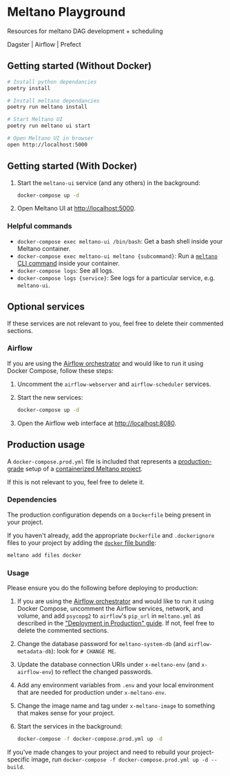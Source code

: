 # Meltano Playground

Resources for meltano DAG development + scheduling

Dagster | Airflow | Prefect

## Getting started (Without Docker)

```bash
# Install python dependancies
poetry install

# Install meltano dependancies
poetry run meltano install

# Start Meltano UI
poetry run meltano ui start

# Open Meltano UI in browser
open http://localhost:5000
```

## Getting started (With Docker)


1. Start the `meltano-ui` service (and any others) in the background:

    ```bash
    docker-compose up -d
    ```

1. Open Meltano UI at <http://localhost:5000>.

### Helpful commands

- `docker-compose exec meltano-ui /bin/bash`: Get a bash shell inside your Meltano container.
- `docker-compose exec meltano-ui meltano {subcommand}`: Run a [`meltano` CLI command](https://meltano.com/docs/command-line-interface.html) inside your container.
- `docker-compose logs`: See all logs.
- `docker-compose logs {service}`: See logs for a particular service, e.g. `meltano-ui`.

## Optional services

If these services are not relevant to you, feel free to delete their commented sections.

### Airflow

If you are using the [Airflow orchestrator](https://meltano.com/docs/orchestration.html) and would like to run it using Docker Compose, follow these steps:

1. Uncomment the `airflow-webserver` and `airflow-scheduler` services.
1. Start the new services:

    ```bash
    docker-compose up -d
    ```

1. Open the Airflow web interface at <http://localhost:8080>.

## Production usage

A `docker-compose.prod.yml` file is included that represents a [production-grade](https://meltano.com/docs/production.html) setup of a [containerized Meltano project](https://meltano.com/docs/containerization.html).

If this is not relevant to you, feel free to delete it.

### Dependencies

The production configuration depends on a `Dockerfile` being present in your project.

If you haven't already, add the appropriate `Dockerfile` and `.dockerignore` files to your project by adding the [`docker` file bundle](https://gitlab.com/meltano/files-docker):

```bash
meltano add files docker
```

### Usage

Please ensure you do the following before deploying to production:

1. If you are using the [Airflow orchestrator](#airflow) and would like to run it using Docker Compose, uncomment the Airflow services, network, and volume, and add `psycopg2` to `airflow`'s `pip_url` in `meltano.yml` as described in the ["Deployment in Production" guide](https://meltano.com/docs/production.html#airflow-orchestrator). If not, feel free to delete the commented sections.
1. Change the database password for `meltano-system-db` (and `airflow-metadata-db`): look for `# CHANGE ME`.
1. Update the database connection URIs under `x-meltano-env` (and `x-airflow-env`) to reflect the changed passwords.
1. Add any environment variables from `.env` and your local environment that are needed for production under `x-meltano-env`.
1. Change the image name and tag under `x-meltano-image` to something that makes sense for your project.
1. Start the services in the background:

    ```bash
    docker-compose -f docker-compose.prod.yml up -d
    ```

If you've made changes to your project and need to rebuild your project-specific image, run `docker-compose -f docker-compose.prod.yml up -d --build`.
